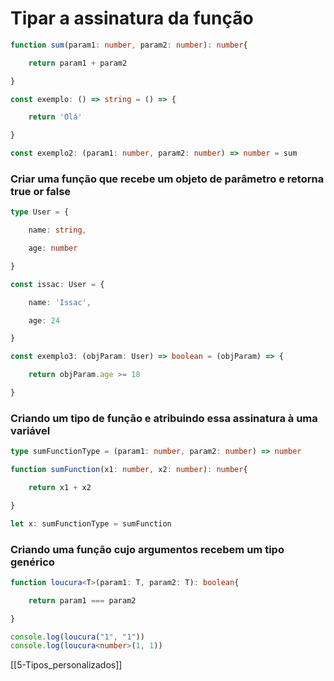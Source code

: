 # Tipar a assinatura da função
```ts
function sum(param1: number, param2: number): number{

    return param1 + param2

}

const exemplo: () => string = () => {

    return 'Olá'

}

const exemplo2: (param1: number, param2: number) => number = sum
```

### Criar uma função que recebe um objeto de parâmetro e retorna true or false

```ts
type User = {

    name: string,

    age: number

}

const issac: User = {

    name: 'Issac',

    age: 24

}

const exemplo3: (objParam: User) => boolean = (objParam) => {

    return objParam.age >= 18

}
```

### Criando um tipo de função e atribuindo essa assinatura à uma variável
```ts
type sumFunctionType = (param1: number, param2: number) => number

function sumFunction(x1: number, x2: number): number{

    return x1 + x2

}

let x: sumFunctionType = sumFunction
```

### Criando uma função cujo argumentos recebem um tipo genérico
```ts
function loucura<T>(param1: T, param2: T): boolean{

    return param1 === param2

}

console.log(loucura("1", "1"))
console.log(loucura<number>(1, 1))
```
[[5-Tipos_personalizados]]